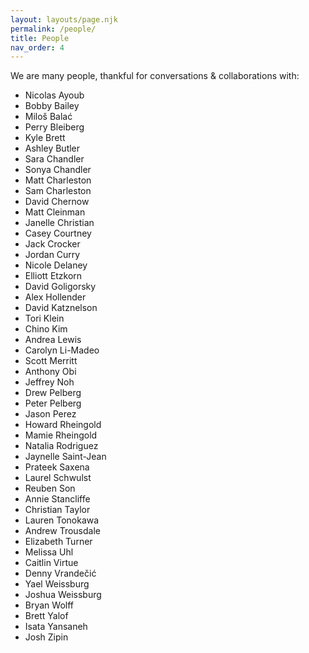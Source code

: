 ```yaml
---
layout: layouts/page.njk
permalink: /people/
title: People
nav_order: 4
---
```


We are many people, thankful for conversations & collaborations with:

- Nicolas Ayoub
- Bobby Bailey
- Miloš Balać
- Perry Bleiberg
- Kyle Brett
- Ashley Butler
- Sara Chandler
- Sonya Chandler
- Matt Charleston
- Sam Charleston
- David Chernow
- Matt Cleinman
- Janelle Christian
- Casey Courtney
- Jack Crocker
- Jordan Curry
- Nicole Delaney
- Elliott Etzkorn
- David Goligorsky
- Alex Hollender
- David Katznelson
- Tori Klein
- Chino Kim
- Andrea Lewis
- Carolyn Li-Madeo
- Scott Merritt
- Anthony Obi
- Jeffrey Noh
- Drew Pelberg
- Peter Pelberg
- Jason Perez
- Howard Rheingold
- Mamie Rheingold
- Natalia Rodriguez
- Jaynelle Saint-Jean
- Prateek Saxena
- Laurel Schwulst
- Reuben Son
- Annie Stancliffe
- Christian Taylor
- Lauren Tonokawa
- Andrew Trousdale
- Elizabeth Turner
- Melissa Uhl
- Caitlin Virtue
- Denny Vrandečić
- Yael Weissburg
- Joshua Weissburg
- Bryan Wolff
- Brett Yalof
- Isata Yansaneh
- Josh Zipin
